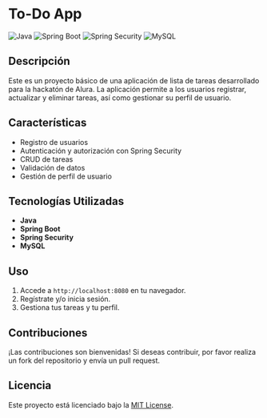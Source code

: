 # To-Do App

![Java](https://img.shields.io/badge/Java-ED8B00?style=for-the-badge&logo=java&logoColor=white)
![Spring Boot](https://img.shields.io/badge/Spring_Boot-F2F4F9?style=for-the-badge&logo=spring-boot)
![Spring Security](https://img.shields.io/badge/Spring_Security-6DB33F?style=for-the-badge&logo=spring-security)
![MySQL](https://img.shields.io/badge/MySQL-4479A1?style=for-the-badge&logo=mysql&logoColor=white)

## Descripción

Este es un proyecto básico de una aplicación de lista de tareas desarrollado para la hackatón de Alura. La aplicación permite a los usuarios registrar, actualizar y eliminar tareas, así como gestionar su perfil de usuario.

## Características

- Registro de usuarios
- Autenticación y autorización con Spring Security
- CRUD de tareas
- Validación de datos
- Gestión de perfil de usuario

## Tecnologías Utilizadas

- **Java**
- **Spring Boot**
- **Spring Security**
- **MySQL**



## Uso

1. Accede a `http://localhost:8080` en tu navegador.
2. Regístrate y/o inicia sesión.
3. Gestiona tus tareas y tu perfil.

## Contribuciones

¡Las contribuciones son bienvenidas! Si deseas contribuir, por favor realiza un fork del repositorio y envía un pull request.

## Licencia

Este proyecto está licenciado bajo la [MIT License](LICENSE).

